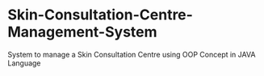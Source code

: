 # Skin-Consultation-Centre-Management-System
System to manage a Skin Consultation Centre using OOP Concept in JAVA Language
